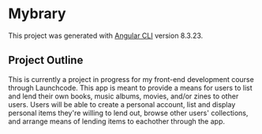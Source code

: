 # Mybrary

This project was generated with [Angular CLI](https://github.com/angular/angular-cli) version 8.3.23.

## Project Outline

This is currently a project in progress for my front-end development course through Launchcode. This app is meant to provide a means for users to list and lend their own books, music albums, movies, and/or zines to other users. Users will be able to create a personal account, list and display personal items they're willing to lend out, browse other users' collections, and arrange means of lending items to eachother through the app.   






